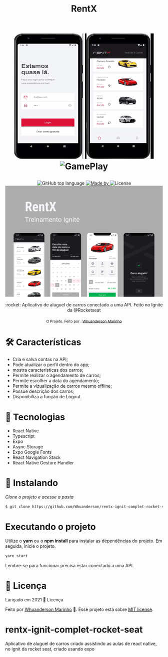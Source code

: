 <h1 align="center">
  RentX
    <br>
    <br>
     <p align="center" >
     <img alt="GamePlay" title="GamePlay" src=".github/gif.gif" width="220" height="400" />
    <img alt="GamePlay" title="GamePlay" src=".github/gif01.gif" width="220" height="400" />
     <img alt="GamePlay" title="GamePlay" src=".github/gif02.gif" width="220" height="400" />
  </p>

</h1>

<div align="center">
    <img alt="GitHub top language" src="https://img.shields.io/github/languages/top/Whuanderson/rentx-ignit-complet-rocket-seat">
    <a href="https://www.linkedin.com/in/whuanderson-de-sousa-porto-marinho-a07204216//" target="_blank" rel="Whuanderson">
      <img alt="Made by" src="https://img.shields.io/badge/Made%20by-Whuanderson-blue">
    </a>
    <img alt="License" src="https://img.shields.io/badge/License-MIT-blue">
  </div>
  
  <img alt="RentX" title="RentX" src=".github/Capa.png" />
  

 <p align="center">
  :rocket: Aplicativo de aluguel de carros conectado a uma API. Feito no Ignite da @Rocketseat
 </p>
 
 <div align="center">
  <sub>O Projeto. Feito por :
    <a href="https://github.com/Whuanderson">Whuanderson Marinho</a>
  </sub>
</div>

# :hammer_and_wrench: Características 

* Cria e salva contas na API;
* Pode atualizar o perfil dentro do app;
* mostra caracteristicas dos carros;
* Permite realizar o agendamento de carros;
* Permite escolher a data do agendamento;
* Permite a vizualização de carros mesmo offline;
* Possue descrição dos carros;
* Disponibiliza a função de Logout.

# 🚀 Tecnologias

* React Native
* Typescript
* Expo
* Async Storage
* Expo Google Fonts
* React Navigation Stack
* React Native Gesture Handler

# 📱  Instalando 

*Clone o projeto e acesse a pasta*

```bash
$ git clone https://github.com/Whuanderson/rentx-ignit-complet-rocket-seat
```

# Executando o projeto

Utilize o **yarn** ou o **npm install** para instalar as dependências do projeto.
Em seguida, inicie o projeto. 

```cl
yarn start
```

Lembre-se para funcionar precisa estar conectado a uma API.

# :closed_book: Licença

Lançado em 2021 :closed_book: Licença

Feito por [Whuanderson Marinho](https://github.com/Whuanderson) 🚀.
Esse projeto está sobre [MIT license](./LICENSE).

# rentx-ignit-complet-rocket-seat
Aplicativo de aluguel de carros criado assistindo as aulas de react native, no ignit da rocket seat,
criado usando expo
